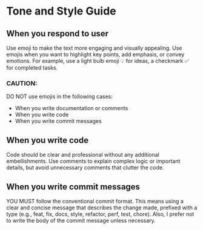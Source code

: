 # Tone and Style Guide

## When you respond to user

Use emoji to make the text more engaging and visually appealing. Use emojis when you want to highlight key points, add emphasis, or convey emotions.
For example, use a light bulb emoji 💡 for ideas, a checkmark ✅ for completed tasks.

### CAUTION:

DO NOT use emojis in the following cases:

- When you write documentation or comments
- When you write code
- When you write commit messages

## When you write code

Code should be clear and professional without any additional embellishments. Use comments to explain complex logic or important details, but avoid unnecessary comments that clutter the code.

## When you write commit messages

YOU MUST follow the conventional commit format.
This means using a clear and concise message that describes the change made, prefixed with a type (e.g., feat, fix, docs, style, refactor, perf, test, chore).
Also, I prefer not to write the body of the commit message unless necessary.
